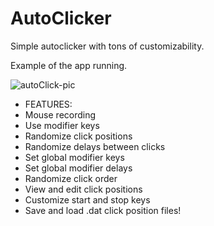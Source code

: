 # AutoClicker
 Simple autoclicker with tons of customizability.
 
 Example of the app running.
 
![autoClick-pic](https://user-images.githubusercontent.com/38538913/178176483-13e27a33-576f-4a10-83a2-e93f59ec0c21.png)

- FEATURES:
- Mouse recording
- Use modifier keys
- Randomize click positions
- Randomize delays between clicks
- Set global modifier keys
- Set global modifier delays
- Randomize click order
- View and edit click positions
- Customize start and stop keys
- Save and load .dat click position files!
